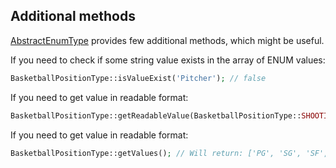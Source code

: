 ## Additional methods

[AbstractEnumType](./../../DBAL/Types/AbstractEnumType.php "AbstractEnumType") provides few additional methods, which might be useful.

If you need to check if some string value exists in the array of ENUM values:

```php
BasketballPositionType::isValueExist('Pitcher'); // false
```

If you need to get value in readable format:

```php
BasketballPositionType::getReadableValue(BasketballPositionType::SHOOTING_GUARD); // Will return: Shooting Guard
```

If you need to get value in readable format:

```php
BasketballPositionType::getValues(); // Will return: ['PG', 'SG', 'SF', 'PF', 'C']
```
